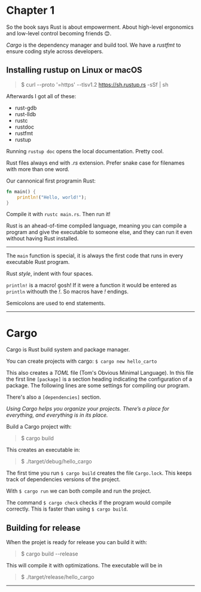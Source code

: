
# Chapter 1

So the book says Rust is about empowerment. About high-level ergonomics and low-level control becoming friends 😊.

*Cargo* is the dependency manager and build tool.
We have a *rustfmt* to ensure coding style across developers.

## Installing rustup on Linux or macOS

> $ curl --proto '=https' --tlsv1.2 https://sh.rustup.rs -sSf | sh

Afterwards I got all of these:

* rust-gdb
* rust-lldb
* rustc
* rustdoc
* rustfmt
* rustup

Running `rustup doc` opens the local documentation. Pretty cool.

Rust files always end with *.rs* extension. Prefer snake case for filenames with more than one word.

Our cannonical first programin Rust:

```rust
fn main() {
    println!("Hello, world!");
}
```

Compile it with `rustc main.rs`. Then run it!

Rust is an ahead-of-time compiled language, meaning you can compile a program and give the executable to someone else, and they can run it even without having Rust installed.

---

The `main` function is special, it is always the first code that runs in every executable Rust program.

Rust _style_, indent with four spaces.

`println!` is a macro! gosh! If it were a function it would be entered as `println` withouth the *!*. So macros have *!* endings.

Semicolons are used to end statements.

---

# Cargo

Cargo is Rust build system and package manager.

You can create projects with cargo: `$ cargo new hello_carto`

This also creates a *TOML* file (Tom's Obvious Minimal Language). In this file the first line `[package]` is a section heading indicating the configuration of a package. The following lines are some settings for compiling our program.

There's also a `[dependencies]` section.

_Using Cargo helps you organize your projects. There’s a place for everything, and everything is in its place._

Build a Cargo project with:

> $ cargo build

This creates an executable in:

> $ ./target/debug/hello_cargo

The first time you run `$ cargo build` creates the file `Cargo.lock`. This keeps track of dependencies versions of the project.

With `$ cargo run` we can both compile and run the project.

The command `$ cargo check` checks if the program would compile correctly. This is faster than using `$ cargo build`.

## Building for release

When the projet is ready for release you can build it with:

> $ cargo build --release

This will compile it with optimizations. The executable will be in 

> $ ./target/release/hello_cargo

---